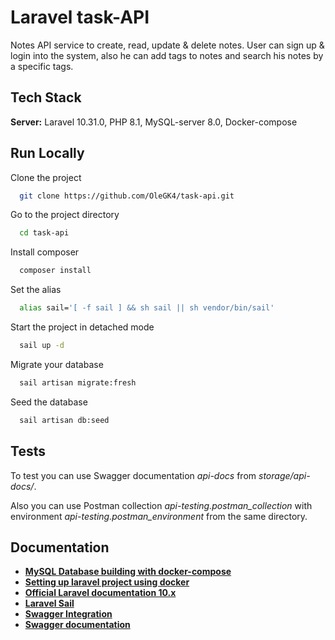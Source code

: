 
# Laravel task-API

Notes API service to create, read, update & delete notes. User can sign up & login into the system, also he can add tags to notes and search his notes by a specific tags.




## Tech Stack


**Server:** Laravel 10.31.0, PHP 8.1, MySQL-server 8.0, Docker-compose

## Run Locally

Clone the project

```bash
  git clone https://github.com/OleGK4/task-api.git
```

Go to the project directory

```bash
  cd task-api
```

Install composer

```bash
  composer install
```

Set the alias

```bash
  alias sail='[ -f sail ] && sh sail || sh vendor/bin/sail'
```

Start the project in detached mode

```bash
  sail up -d
```

Migrate your database

```bash
  sail artisan migrate:fresh
```

Seed the database

```bash
  sail artisan db:seed
```
## Tests

To test you can use Swagger documentation *api-docs* from *storage/api-docs/*.

 Also you can use Postman collection *api-testing.postman_collection* with environment *api-testing.postman_environment* from the same directory.



## Documentation

- **[MySQL Database building with docker-compose](https://blog.christian-schou.dk/creating-and-running-a-mysql-database-with-docker-compose/)**
- **[Setting up laravel project using docker](https://ianclemence.medium.com/setting-up-laravel-project-using-docker-step-by-step-guide-7c5720fbc2c8)**
- **[Official Laravel documentation 10.x](https://laravel.com/docs/10.x/installation)**
- **[Laravel Sail](https://laravel.com/docs/10.x/sail)**
- **[Swagger Integration](https://websolutionstuff.com/post/how-to-integrate-swagger-in-laravel-10)**
- **[Swagger documentation](https://zircote.github.io/swagger-php/guide/common-techniques.html)**

